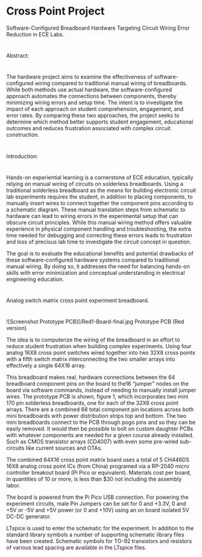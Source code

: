 # Cross Point Project
Software-Configured Breadboard Hardware Targeting Circuit Wiring Error Reduction in ECE Labs.
#
Abstract:
#
The hardware project aims to examine the effectiveness of software-configured wiring compared to traditional manual wiring of breadboards. While both methods use actual hardware, the software-configured approach automates the connections between components, thereby minimizing wiring errors and setup time. The intent is to investigate the impact of each approach on student comprehension, engagement, and error rates. By comparing these two approaches, the project seeks to determine which method better supports student engagement, educational outcomes and reduces frustration associated with complex circuit construction.
#
Introduction:
#
Hands-on experiential learning is a cornerstone of ECE education, typically relying on manual wiring of circuits on solderless breadboards. Using a traditional solderless breadboard as the means for building electronic circuit lab experiments requires the student, in addition to placing components, to manually insert wires to connect together the component pins according to a schematic diagram. These manual translation steps from schematic to hardware can lead to wiring errors in the experimental setup that can obscure circuit principles. While this manual wiring method offers valuable experience in physical component handling and troubleshooting, the extra time needed for debugging and correcting these errors leads to frustration and loss of precious lab time to investigate the circuit concept in question.

The goal is to evaluate the educational benefits and potential drawbacks of these software-configured hardware systems compared to traditional manual wiring. By doing so, it addresses the need for balancing hands-on skills with error minimization and conceptual understanding in electrical engineering education.
#
Analog switch matrix cross point experiment breadboard.
#
![Screenshot Prototype PCB](/Red1-Board-final.jpg
Prototype PCB (Red version)
 
The idea is to computerize the wiring of the breadboard in an effort to reduce student frustration when building complex experiments. Using four analog 16X8 cross point switches wired together into two 32X8 cross points with a fifth switch matrix interconnecting the two smaller arrays into effectively a single 64X16 array.

This breadboard makes real, hardware connections between the 64 breadboard component pins on the board to the16 “jumper” nodes on the board via software commands, instead of needing to manually install jumper wires. The prototype PCB is shown, figure 1, which incorporates two mini 170 pin solderless breadboards, one for each of the 32X8 cross point arrays. There are a combined 68 total component pin locations across both mini breadboards with power distribution strips top and bottom. The two mini breadboards connect to the PCB through pogo pins and so they can be easily removed. It would then be possible to bolt on custom daughter PCBs with whatever components are needed for a given course already installed. Such as CMOS transistor arrays (CD4007) with even some pre-wired sub-circuits like current sources and OTAs.

The combined 64X16 cross point matrix board uses a total of 5 CH446DS 16X8 analog cross point ICs (from China) programed via a RP-2040 micro controller breakout board (Pi Pico or equivalent). Materials cost per board, in quantities of 10 or more, is less than $30 not including the assembly labor.

The board is powered from the Pi Pico USB connection. For powering the experiment circuits, male Pin Jumpers can be set for 0 and +3.3V, 0 and +5V or -5V and +5V power (or 0 and +10V) using an on board isolated 5V DC-DC generator.

LTspice is used to enter the schematic for the experiment. In addition to the standard library symbols a number of supporting schematic library files have been created. Schematic symbols for TO-92 transistors and resistors of various lead spacing are available in the LTspice files. 

